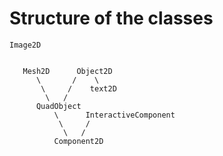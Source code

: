 # Structure of the classes



    Image2D

                
       Mesh2D      Object2D
          \       /    \
           \     /    text2D
            \   /
          QuadObject
              \      InteractiveComponent
               \     /     
                \   /
              Component2D
